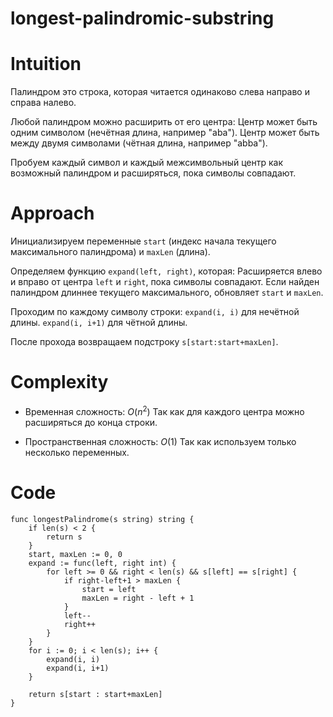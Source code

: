 # longest-palindromic-substring

# Intuition
Палиндром это строка, которая читается одинаково слева направо и справа налево. 

Любой палиндром можно расширить от его центра:
Центр может быть одним символом (нечётная длина, например "aba").
Центр может быть между двумя символами (чётная длина, например "abba").

Пробуем каждый символ и каждый межсимвольный центр как возможный палиндром и расширяться, пока символы совпадают.

# Approach
Инициализируем переменные ```start``` (индекс начала текущего максимального палиндрома) и ```maxLen``` (длина).

Определяем функцию ```expand(left, right)```, которая:
Расширяется влево и вправо от центра ```left``` и ```right```, пока символы совпадают.
Если найден палиндром длиннее текущего максимального, обновляет ```start``` и ```maxLen```.

Проходим по каждому символу строки:
```expand(i, i)``` для нечётной длины.
```expand(i, i+1)``` для чётной длины.

После прохода возвращаем подстроку ```s[start:start+maxLen]```.

# Complexity
- Временная сложность: $O(n^2)$
Так как для каждого центра можно расширяться до конца строки.

- Пространственная сложность: $O(1)$
Так как используем только несколько переменных.

# Code
```golang []
func longestPalindrome(s string) string {
	if len(s) < 2 {
		return s
	}
	start, maxLen := 0, 0
	expand := func(left, right int) {
		for left >= 0 && right < len(s) && s[left] == s[right] {
			if right-left+1 > maxLen {
				start = left
				maxLen = right - left + 1
			}
			left--
			right++
		}
	}
	for i := 0; i < len(s); i++ {
		expand(i, i)
		expand(i, i+1)
	}

	return s[start : start+maxLen]
}
```
